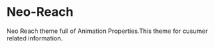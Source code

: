 # Neo-Reach
Neo Reach theme full of Animation Properties.This theme for cusumer related information.
